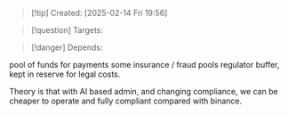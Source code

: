
>[!tip] Created: [2025-02-14 Fri 19:56]

>[!question] Targets: 

>[!danger] Depends: 

pool of funds for payments
some insurance / fraud pools
regulator buffer, kept in reserve for legal costs.

Theory is that with AI based admin, and changing compliance, we can be cheaper to operate and fully compliant compared with binance.